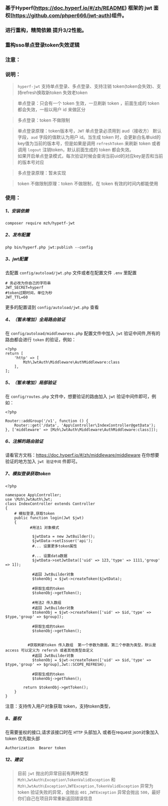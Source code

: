 ### 基于Hyperf(https://doc.hyperf.io/#/zh/README) 框架的 jwt 鉴权(https://github.com/phper666/jwt-auth)组件。
### 进行重构，精简依赖 提升3/2性能。
### 重构sso单点登录token失效逻辑
### 注意：
### 说明：

> `hyperf-jwt` 支持单点登录、多点登录、支持注销 token(token会失效)、支持refresh换取新token 失效老token  
  
> 单点登录：只会有一个 token 生效，一旦刷新 token ，前面生成的 token 都会失效，一般以用户 id 来做区分  
  
> 多点登录：token 不做限制
  
> 单点登录原理：token版本号，`JWT` 单点登录必须用到 aud（接收方） 默认字段，`aud` 字段的值默认为用户 id。当生成 token 时，会更新白名单uid的key值为当前的版本号，但是如果是调用 `refreshToken` 来刷新 token 或者调用 `logout` 注销token，默认前面生成的 token 都会失效。  
  如果开启单点登录模式，每次验证时候会查询当前uid的对应key是否和当前的版本号对应
  
> 多点登录原理：暂未实现

> token 不做限制原理：token 不做限制，在 token 有效的时间内都能使用


### 使用：
##### 1、安装依赖 
```shell
composer require mzh/hypetf-jwt
``` 

##### 2、发布配置
```shell
php bin/hyperf.php jwt:publish --config
```

##### 3、jwt配置
去配置 `config/autoload/jwt.php` 文件或者在配置文件 `.env` 里配置
```shell
# 务必改为你自己的字符串
JWT_SECRET=hyperf
#token过期时间，单位为秒
JWT_TTL=60
```
更多的配置请到 `config/autoload/jwt.php` 查看
##### 4、（暂未增加）全局路由验证  
在 `config/autoload/middlewaress.php` 配置文件中加入 `jwt` 验证中间件,所有的路由都会进行 `token` 的验证，例如：
```shell
<?php
return [
    'http' => [
        Mzh\JwtAuth\Middleware\AuthMiddleware:class
    ],
];
```
##### 5、（暂未增加）局部验证 
在 `config/routes.php` 文件中，想要验证的路由加入 `jwt` 验证中间件即可，例如：
```shell
<?php

Router::addGroup('/v1', function () {
    Router::get('/data', 'App\Controller\IndexController@getData');
}, ['middleware' => [Mzh\JwtAuth\Middleware\AuthMiddleware:class]]);
```
##### 6、注解的路由验证
请看官方文档：https://doc.hyperf.io/#/zh/middleware/middleware
在你想要验证的地方加入 `jwt 验证中间` 件即可。

##### 7、模拟登录获取token
```shell
<?php

namespace App\Controller;
use \Mzh\JwtAuth\Jwt;
class IndexController extends Controller
{
    # 模拟登录,获取token
    public function login(Jwt $jwt)
    {
           #用法1 对象模式

            $jwtData = new JwtBuilder();
            $jwtData->setIssuer('api');
            #... 设置更多token属性

            #... 设置data数据
            $jwtData->setJwtData(['uid' => 123,'type' => 1111,'group' => 1]);

            #返回 JwtBuilder对象
            $tokenObj = $jwt->createToken($jwtData);

            #获取生成的token 
            $tokenObj->getToken();  

            #用法2 传入数组 
            #返回 JwtBuilder对象
            $tokenObj = $jwt->createToken(['uid' => $id,'type' => $type,'group' => $group]);

            #获取生成的token 
            $tokenObj->getToken();  


          #获取刷新token 传入数组  第一个参数为数据，第二个参数为类型，默认是access 可以定义为 refersh 或者其他类型自定义
            #返回 JwtBuilder对象  
            $tokenObj = $jwt->createToken(['uid' => $id,'type' => $type,'group' => $group],Jwt::SCOPE_REFRESH);

            #获取生成的token 
            $tokenObj->getToken();  
       
        return $tokenObj->getToken();
    }
}
```
注意：支持传入用户对象获取 token，支持token类型，

##### 8、鉴权
在需要鉴权的接口,请求该接口时在 `HTTP` 头部加入 或者在request json对象加入token 优先取头部
```shell
Authorization  Bearer token
```

##### 12、建议
> 目前 `jwt` 抛出的异常目前有两种类型 `Mzh\JwtAuth\Exception\TokenValidException` 和 `Mzh\JwtAuth\Exception\JWTException,TokenValidException` 异常为 token 验证失败的异常，会抛出 `401` ,`JWTException` 异常会抛出 `500`，最好你们自己在项目异常重新返回错误信息
